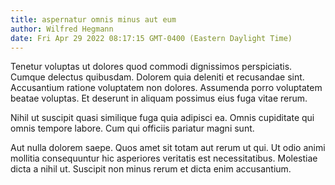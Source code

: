 ```yaml
---
title: aspernatur omnis minus aut eum
author: Wilfred Hegmann
date: Fri Apr 29 2022 08:17:15 GMT-0400 (Eastern Daylight Time)
---
```

Tenetur voluptas ut dolores quod commodi dignissimos perspiciatis. Cumque delectus quibusdam. Dolorem quia deleniti et recusandae sint. Accusantium ratione voluptatem non dolores. Assumenda porro voluptatem beatae voluptas. Et deserunt in aliquam possimus eius fuga vitae rerum.

 Nihil ut suscipit quasi similique fuga quia adipisci ea. Omnis cupiditate qui omnis tempore labore. Cum qui officiis pariatur magni sunt.

 Aut nulla dolorem saepe. Quos amet sit totam aut rerum ut qui. Ut odio animi mollitia consequuntur hic asperiores veritatis est necessitatibus. Molestiae dicta a nihil ut. Suscipit non minus rerum et dicta enim accusantium.